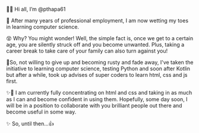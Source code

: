 👋👀 Hi all, I’m @pthapa61

👴 After many years of professional employment, I am now wetting my toes in learning computer science. 

😵 Why? You might wonder! Well, the simple fact is, once we get to a certain age, you are silently struck off and you become unwanted. Plus, taking a career break to take care of your family can also turn against you!

🌻So, not willing to give up and becoming rusty and fade away, I've taken the initiative to learning computer science, testing Python and soon after Kotlin but after a while, took up advises of super coders to learn html, css and js first. 

✨🌻 I am currently fully concentrating on html and css and taking in as much as I can and become confident in using them. Hopefully, some day soon, I will be in a position to collaborate with you brilliant people out there and become useful in some way.  

✨ So, until then...👍   


<!---
-  I’m currently learning html and css.

- 💞️ I’m looking to collaborate on (this will be populated in due course...)

- 📫 How to reach me ...

<!---
pthapa61/pthapa61 is a special ✨ repository because its `README.md` (this file) appears on your GitHub profile.
You can click the Preview link to take a look at your changes.
--->
